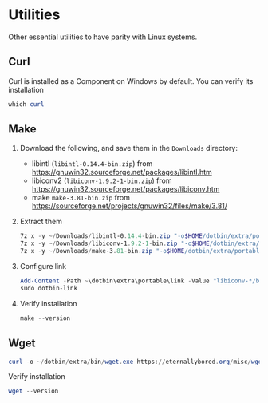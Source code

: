 # Utilities
Other essential utilities to have parity with Linux systems.

## Curl
Curl is installed as a Component on Windows by default. You can verify its installation
```powershell
which curl
```

## Make
1. Download the following, and save them in the `Downloads` directory:
    - libintl (`libintl-0.14.4-bin.zip`) from https://gnuwin32.sourceforge.net/packages/libintl.htm
    - libiconv2 (`libiconv-1.9.2-1-bin.zip`) from https://gnuwin32.sourceforge.net/packages/libiconv.htm
    - make `make-3.81-bin.zip` from https://sourceforge.net/projects/gnuwin32/files/make/3.81/
2. Extract them
    ```powershell
    7z x -y ~/Downloads/libintl-0.14.4-bin.zip "-o$HOME/dotbin/extra/portable/libintl-0.14.4"
    7z x -y ~/Downloads/libiconv-1.9.2-1-bin.zip "-o$HOME/dotbin/extra/portable/libiconv-1.9.2-1"
    7z x -y ~/Downloads/make-3.81-bin.zip "-o$HOME/dotbin/extra/portable/make-3.81"
    ```
3. Configure link
    ```powershell
    Add-Content -Path ~\dotbin\extra\portable\link -Value "libiconv-*/bin/*`nlibintl-*/bin/*`nmake-*/bin/*"
    sudo dotbin-link
    ```

4. Verify installation
    ```powershell
    make --version
    ```

## Wget
```powershell
curl -o ~/dotbin/extra/bin/wget.exe https://eternallybored.org/misc/wget/1.21.4/64/wget.exe
```
Verify installation
```powershell
wget --version
```
